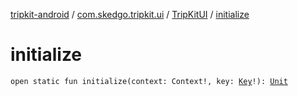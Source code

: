 [tripkit-android](../../index.md) / [com.skedgo.tripkit.ui](../index.md) / [TripKitUI](index.md) / [initialize](./initialize.md)

# initialize

`open static fun initialize(context: Context!, key: `[`Key`](../../com.skedgo.tripkit.configuration/-key/index.md)`!): `[`Unit`](https://kotlinlang.org/api/latest/jvm/stdlib/kotlin/-unit/index.html)
